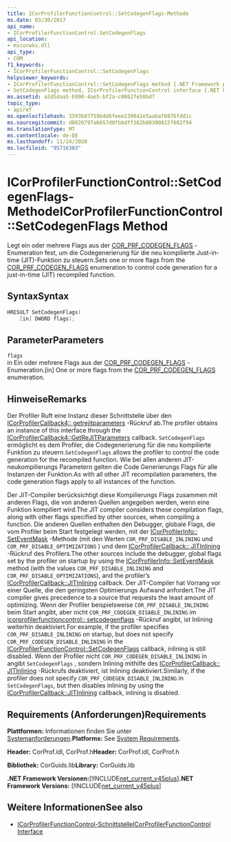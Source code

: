 ```yaml
---
title: ICorProfilerFunctionControl::SetCodegenFlags-Methode
ms.date: 03/30/2017
api_name:
- ICorProfilerFunctionControl.SetCodegenFlags
api_location:
- mscorwks.dll
api_type:
- COM
f1_keywords:
- ICorProfilerFunctionControl::SetCodegenFlags
helpviewer_keywords:
- ICorProfilerFunctionControl::SetCodegenFlags method [.NET Framework profiling]
- SetCodegenFlags method, ICorProfilerFunctionControl interface [.NET Framework profiling]
ms.assetid: a2d5daa5-b990-4ae5-bf2a-c0862fe58bd7
topic_type:
- apiref
ms.openlocfilehash: 3593b07759b4d6feee239042e5aabaf0876fdd1c
ms.sourcegitcommit: d8020797a6657d0fbbdff362b80300815f682f94
ms.translationtype: MT
ms.contentlocale: de-DE
ms.lasthandoff: 11/24/2020
ms.locfileid: "95716303"
---
```

# <a name="icorprofilerfunctioncontrolsetcodegenflags-method"></a><span data-ttu-id="75d56-102">ICorProfilerFunctionControl::SetCodegenFlags-Methode</span><span class="sxs-lookup"><span data-stu-id="75d56-102">ICorProfilerFunctionControl::SetCodegenFlags Method</span></span>

<span data-ttu-id="75d56-103">Legt ein oder mehrere Flags aus der [COR_PRF_CODEGEN_FLAGS](cor-prf-codegen-flags-enumeration.md) -Enumeration fest, um die Codegenerierung für die neu kompilierte Just-in-time (JIT)-Funktion zu steuern.</span><span class="sxs-lookup"><span data-stu-id="75d56-103">Sets one or more flags from the [COR_PRF_CODEGEN_FLAGS](cor-prf-codegen-flags-enumeration.md) enumeration to control code generation for a just-in-time (JIT) recompiled function.</span></span>  
  
## <a name="syntax"></a><span data-ttu-id="75d56-104">Syntax</span><span class="sxs-lookup"><span data-stu-id="75d56-104">Syntax</span></span>  
  
```cpp  
HRESULT SetCodegenFlags(  
    [in] DWORD flags);  
```  
  
## <a name="parameters"></a><span data-ttu-id="75d56-105">Parameter</span><span class="sxs-lookup"><span data-stu-id="75d56-105">Parameters</span></span>  

 `flags`  
 <span data-ttu-id="75d56-106">in Ein oder mehrere Flags aus der [COR_PRF_CODEGEN_FLAGS](cor-prf-codegen-flags-enumeration.md) -Enumeration.</span><span class="sxs-lookup"><span data-stu-id="75d56-106">[in] One or more flags from the [COR_PRF_CODEGEN_FLAGS](cor-prf-codegen-flags-enumeration.md) enumeration.</span></span>  
  
## <a name="remarks"></a><span data-ttu-id="75d56-107">Hinweise</span><span class="sxs-lookup"><span data-stu-id="75d56-107">Remarks</span></span>  

 <span data-ttu-id="75d56-108">Der Profiler Ruft eine Instanz dieser Schnittstelle über den [ICorProfilerCallback4:: getrejitparameters](icorprofilercallback4-getrejitparameters-method.md) -Rückruf ab.</span><span class="sxs-lookup"><span data-stu-id="75d56-108">The profiler obtains an instance of this interface through the [ICorProfilerCallback4::GetReJITParameters](icorprofilercallback4-getrejitparameters-method.md) callback.</span></span> <span data-ttu-id="75d56-109">`SetCodegenFlags` ermöglicht es dem Profiler, die Codegenerierung für die neu kompilierte Funktion zu steuern.</span><span class="sxs-lookup"><span data-stu-id="75d56-109">`SetCodegenFlags` allows the profiler to control the code generation for the recompiled function.</span></span> <span data-ttu-id="75d56-110">Wie bei allen anderen JIT-neukompilierungs Parametern gelten die Code Generierungs Flags für alle Instanzen der Funktion.</span><span class="sxs-lookup"><span data-stu-id="75d56-110">As with all other JIT recompilation parameters, the code generation flags apply to all instances of the function.</span></span>  
  
 <span data-ttu-id="75d56-111">Der JIT-Compiler berücksichtigt diese Kompilierungs Flags zusammen mit anderen Flags, die von anderen Quellen angegeben werden, wenn eine Funktion kompiliert wird.</span><span class="sxs-lookup"><span data-stu-id="75d56-111">The JIT compiler considers these compilation flags, along with other flags specified by other sources, when compiling a function.</span></span>  <span data-ttu-id="75d56-112">Die anderen Quellen enthalten den Debugger, globale Flags, die vom Profiler beim Start festgelegt werden, mit der [ICorProfilerInfo:: SetEventMask](icorprofilerinfo-seteventmask-method.md) -Methode (mit den Werten `COR_PRF_DISABLE_INLINING` und `COR_PRF_DISABLE_OPTIMIZATIONS` ) und dem [ICorProfilerCallback:: JITInlining](icorprofilercallback-jitinlining-method.md) -Rückruf des Profilers.</span><span class="sxs-lookup"><span data-stu-id="75d56-112">The other sources include the debugger, global flags set by the profiler on startup by using the [ICorProfilerInfo::SetEventMask](icorprofilerinfo-seteventmask-method.md) method (with the values `COR_PRF_DISABLE_INLINING` and `COR_PRF_DISABLE_OPTIMIZATIONS`), and the profiler’s [ICorProfilerCallback::JITInlining](icorprofilercallback-jitinlining-method.md) callback.</span></span>  <span data-ttu-id="75d56-113">Der JIT-Compiler hat Vorrang vor einer Quelle, die den geringsten Optimierungs Aufwand anfordert.</span><span class="sxs-lookup"><span data-stu-id="75d56-113">The JIT compiler gives precedence to a source that requests the least amount of optimizing.</span></span>  <span data-ttu-id="75d56-114">Wenn der Profiler beispielsweise `COR_PRF_DISABLE_INLINING` beim Start angibt, aber nicht `COR_PRF_CODEGEN_DISABLE_INLINING` im [icorprofilerfunctioncontrol:: setcodegenflags](icorprofilerfunctioncontrol-setcodegenflags-method.md) -Rückruf angibt, ist Inlining weiterhin deaktiviert.</span><span class="sxs-lookup"><span data-stu-id="75d56-114">For example, if the profiler specifies `COR_PRF_DISABLE_INLINING` on startup, but does not specify `COR_PRF_CODEGEN_DISABLE_INLINING` in the [ICorProfilerFunctionControl::SetCodegenFlags](icorprofilerfunctioncontrol-setcodegenflags-method.md) callback, inlining is still disabled.</span></span>  <span data-ttu-id="75d56-115">Wenn der Profiler nicht `COR_PRF_CODEGEN_DISABLE_INLINING` in angibt `SetCodegenFlags` , sondern Inlining mithilfe des [ICorProfilerCallback:: JITInlining](icorprofilercallback-jitinlining-method.md) -Rückrufs deaktiviert, ist Inlining deaktiviert.</span><span class="sxs-lookup"><span data-stu-id="75d56-115">Similarly, if the profiler does not specify `COR_PRF_CODEGEN_DISABLE_INLINING` in `SetCodegenFlags`, but then disables inlining by using the [ICorProfilerCallback::JITInlining](icorprofilercallback-jitinlining-method.md) callback, inlining is disabled.</span></span>  
  
## <a name="requirements"></a><span data-ttu-id="75d56-116">Requirements (Anforderungen)</span><span class="sxs-lookup"><span data-stu-id="75d56-116">Requirements</span></span>  

 <span data-ttu-id="75d56-117">**Plattformen:** Informationen finden Sie unter [Systemanforderungen](../../get-started/system-requirements.md).</span><span class="sxs-lookup"><span data-stu-id="75d56-117">**Platforms:** See [System Requirements](../../get-started/system-requirements.md).</span></span>  
  
 <span data-ttu-id="75d56-118">**Header:** CorProf.idl, CorProf.h</span><span class="sxs-lookup"><span data-stu-id="75d56-118">**Header:** CorProf.idl, CorProf.h</span></span>  
  
 <span data-ttu-id="75d56-119">**Bibliothek:** CorGuids.lib</span><span class="sxs-lookup"><span data-stu-id="75d56-119">**Library:** CorGuids.lib</span></span>  
  
 <span data-ttu-id="75d56-120">**.NET Framework Versionen:**[!INCLUDE[net_current_v45plus](../../../../includes/net-current-v45plus-md.md)]</span><span class="sxs-lookup"><span data-stu-id="75d56-120">**.NET Framework Versions:** [!INCLUDE[net_current_v45plus](../../../../includes/net-current-v45plus-md.md)]</span></span>  
  
## <a name="see-also"></a><span data-ttu-id="75d56-121">Weitere Informationen</span><span class="sxs-lookup"><span data-stu-id="75d56-121">See also</span></span>

- [<span data-ttu-id="75d56-122">ICorProfilerFunctionControl-Schnittstelle</span><span class="sxs-lookup"><span data-stu-id="75d56-122">ICorProfilerFunctionControl Interface</span></span>](icorprofilerfunctioncontrol-interface.md)
